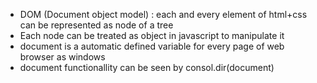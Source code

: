 - DOM (Document object model) : each and every element of html+css can be represented as node of a tree
- Each node can be treated as object in javascript to manipulate it
- document is a automatic defined variable for every page of web browser as windows
- document functionallity can be seen by consol.dir(document)